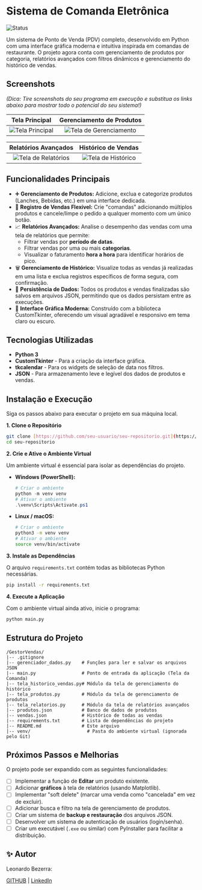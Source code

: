 # Sistema de Comanda Eletrônica

![Status](https://img.shields.io/badge/status-em%20desenvolvimento-yellow)

Um sistema de Ponto de Venda (PDV) completo, desenvolvido em Python com uma interface gráfica moderna e intuitiva inspirada em comandas de restaurante. O projeto agora conta com gerenciamento de produtos por categoria, relatórios avançados com filtros dinâmicos e gerenciamento do histórico de vendas.

## Screenshots

*(Dica: Tire screenshots do seu programa em execução e substitua os links abaixo para mostrar todo o potencial do seu sistema!)*

| Tela Principal | Gerenciamento de Produtos |
| :---: | :---: |
| ![Tela Principal](https://i.imgur.com/your_main_screen_image_link.png "Tela Principal da Comanda") | ![Tela de Gerenciamento](https://i.imgur.com/your_products_screen_image_link.png "Tela de Gerenciamento de Produtos") |

| Relatórios Avançados | Histórico de Vendas |
| :---: | :---: |
| ![Tela de Relatórios](https://i.imgur.com/your_reports_screen_image_link.png "Tela de Relatórios com Filtros") | ![Tela de Histórico](https://i.imgur.com/your_history_screen_image_link.png "Tela de Histórico de Vendas") |

## Funcionalidades Principais

-   :heavy_plus_sign: **Gerenciamento de Produtos:** Adicione, exclua e categorize produtos (Lanches, Bebidas, etc.) em uma interface dedicada.
-   :scroll: **Registro de Vendas Flexível:** Crie "comandas" adicionando múltiplos produtos e cancele/limpe o pedido a qualquer momento com um único botão.
-   :chart_with_upwards_trend: **Relatórios Avançados:** Analise o desempenho das vendas com uma tela de relatórios que permite:
    -   Filtrar vendas por **período de datas**.
    -   Filtrar vendas por uma ou mais **categorias**.
    -   Visualizar o faturamento **hora a hora** para identificar horários de pico.
-   :wastebasket: **Gerenciamento de Histórico:** Visualize todas as vendas já realizadas em uma lista e exclua registros específicos de forma segura, com confirmação.
-   :floppy_disk: **Persistência de Dados:** Todos os produtos e vendas finalizadas são salvos em arquivos JSON, permitindo que os dados persistam entre as execuções.
-   :art: **Interface Gráfica Moderna:** Construído com a biblioteca CustomTkinter, oferecendo um visual agradável e responsivo em tema claro ou escuro.

## Tecnologias Utilizadas

-   **Python 3**
-   **CustomTkinter** - Para a criação da interface gráfica.
-   **tkcalendar** - Para os widgets de seleção de data nos filtros.
-   **JSON** - Para armazenamento leve e legível dos dados de produtos e vendas.

## Instalação e Execução

Siga os passos abaixo para executar o projeto em sua máquina local.

**1. Clone o Repositório**
```bash
git clone [https://github.com/seu-usuario/seu-repositorio.git](https://github.com/seu-usuario/seu-repositorio.git)
cd seu-repositorio
```

**2. Crie e Ative o Ambiente Virtual**

Um ambiente virtual é essencial para isolar as dependências do projeto.

-   **Windows (PowerShell):**
    ```powershell
    # Criar o ambiente
    python -m venv venv
    # Ativar o ambiente
    .\venv\Scripts\Activate.ps1
    ```

-   **Linux / macOS:**
    ```bash
    # Criar o ambiente
    python3 -m venv venv
    # Ativar o ambiente
    source venv/bin/activate
    ```

**3. Instale as Dependências**

O arquivo `requirements.txt` contém todas as bibliotecas Python necessárias.
```bash
pip install -r requirements.txt
```

**4. Execute a Aplicação**

Com o ambiente virtual ainda ativo, inicie o programa:
```bash
python main.py
```

## Estrutura do Projeto
```
/GestorVendas/
|-- .gitignore
|-- gerenciador_dados.py    # Funções para ler e salvar os arquivos JSON
|-- main.py                 # Ponto de entrada da aplicação (Tela da Comanda)
|-- tela_historico_vendas.py# Módulo da tela de gerenciamento do histórico
|-- tela_produtos.py        # Módulo da tela de gerenciamento de produtos
|-- tela_relatorios.py      # Módulo da tela de relatórios avançados
|-- produtos.json           # Banco de dados de produtos
|-- vendas.json             # Histórico de todas as vendas
|-- requirements.txt        # Lista de dependências do projeto
|-- README.md               # Este arquivo
|-- venv/                     # Pasta do ambiente virtual (ignorada pelo Git)
```

## Próximos Passos e Melhorias

O projeto pode ser expandido com as seguintes funcionalidades:

-   [ ] Implementar a função de **Editar** um produto existente.
-   [ ] Adicionar **gráficos** à tela de relatórios (usando Matplotlib).
-   [ ] Implementar "soft delete" (marcar uma venda como "cancelada" em vez de excluir).
-   [ ] Adicionar busca e filtro na tela de gerenciamento de produtos.
-   [ ] Criar um sistema de **backup e restauração** dos arquivos JSON.
-   [ ] Desenvolver um sistema de autenticação de usuários (login/senha).
-   [ ] Criar um executável (`.exe` ou similar) com PyInstaller para facilitar a distribuição.

## ✨ Autor
Leonardo Bezerra:

[GITHUB](https://github.com/19lemabe94) | [LinkedIn](https://www.linkedin.com/in/leonardo-bezerra-98b05a307/)